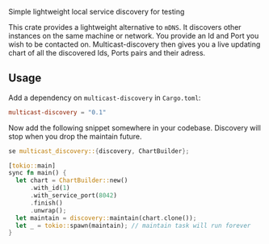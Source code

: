 Simple lightweight local service discovery for testing

This crate provides a lightweight alternative to `mDNS`. It discovers other instances on the
same machine or network. You provide an Id and Port you wish to be contacted on. Multicast-discovery
then gives you a live updating chart of all the discovered Ids, Ports pairs and their adress.

## Usage

Add a dependency on `multicast-discovery` in `Cargo.toml`:

```toml
multicast-discovery = "0.1"
```

Now add the following snippet somewhere in your codebase. Discovery will stop when you drop the
maintain future.

```rust
se multicast_discovery::{discovery, ChartBuilder};

[tokio::main]
sync fn main() {
  let chart = ChartBuilder::new()
      .with_id(1)
      .with_service_port(8042)
      .finish()
      .unwrap();
  let maintain = discovery::maintain(chart.clone());
  let _ = tokio::spawn(maintain); // maintain task will run forever
}
```
